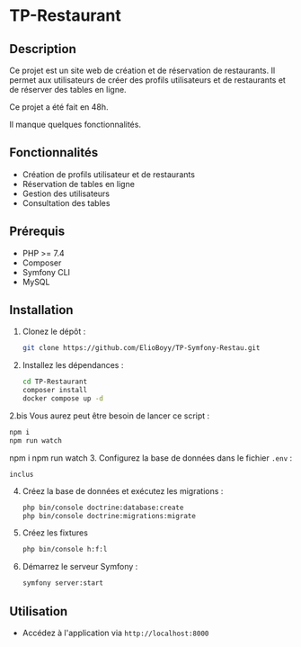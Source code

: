 # TP-Restaurant

## Description

Ce projet est un site web de création et de réservation de restaurants. Il permet aux utilisateurs de créer des profils utilisateurs et de restaurants et de réserver des tables en ligne.

Ce projet a été fait en 48h.

Il manque quelques fonctionnalités.

## Fonctionnalités

- Création de profils utilisateur et de restaurants
- Réservation de tables en ligne
- Gestion des utilisateurs
- Consultation des tables

## Prérequis

- PHP >= 7.4
- Composer
- Symfony CLI
- MySQL

## Installation

1. Clonez le dépôt :
   ```bash
   git clone https://github.com/ElioBoyy/TP-Symfony-Restau.git
   ```
2. Installez les dépendances :
   ```bash
   cd TP-Restaurant
   composer install
   docker compose up -d
   ```
2.bis Vous aurez peut être besoin de lancer ce script :
   ```bash
   npm i
   npm run watch
   ```
   npm i
   npm run watch
3. Configurez la base de données dans le fichier `.env` :
   ```env
   inclus
   ```
4. Créez la base de données et exécutez les migrations :
   ```bash
   php bin/console doctrine:database:create
   php bin/console doctrine:migrations:migrate
   ```
5. Créez les fixtures
   ```bash
   php bin/console h:f:l
   ```
6. Démarrez le serveur Symfony :
   ```bash
   symfony server:start
   ```

## Utilisation

- Accédez à l'application via `http://localhost:8000`

